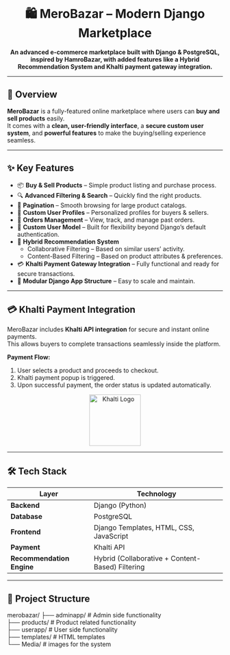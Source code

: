 <h1 align="center">🛍️ MeroBazar – Modern Django Marketplace</h1>

<p align="center">
  <b>An advanced e-commerce marketplace built with Django & PostgreSQL, inspired by HamroBazar, with added features like a Hybrid Recommendation System and Khalti payment gateway integration.</b>
</p>

---

## 🚀 Overview
**MeroBazar** is a fully-featured online marketplace where users can **buy and sell products** easily.  
It comes with a **clean, user-friendly interface**, a **secure custom user system**, and **powerful features** to make the buying/selling experience seamless.

---

## ✨ Key Features
- 📦 **Buy & Sell Products** – Simple product listing and purchase process.
- 🔍 **Advanced Filtering & Search** – Quickly find the right products.
- 📄 **Pagination** – Smooth browsing for large product catalogs.
- 👤 **Custom User Profiles** – Personalized profiles for buyers & sellers.
- 🛒 **Orders Management** – View, track, and manage past orders.
- 🔐 **Custom User Model** – Built for flexibility beyond Django’s default authentication.
- 🤝 **Hybrid Recommendation System**  
  - Collaborative Filtering – Based on similar users’ activity.
  - Content-Based Filtering – Based on product attributes & preferences.
- 💳 **Khalti Payment Gateway Integration** – Fully functional and ready for secure transactions.
- 📂 **Modular Django App Structure** – Easy to scale and maintain.

---

## 💳 Khalti Payment Integration
MeroBazar includes **Khalti API integration** for secure and instant online payments.  
This allows buyers to complete transactions seamlessly inside the platform.

**Payment Flow:**
1. User selects a product and proceeds to checkout.
2. Khalti payment popup is triggered.
3. Upon successful payment, the order status is updated automatically.

<p align="center">
  <img src="https://cdn.khalti.com/static/img/khalti_logo.png" width="120" alt="Khalti Logo"/>
</p>

---

## 🛠️ Tech Stack
| Layer         | Technology |
|---------------|------------|
| **Backend**   | Django (Python) |
| **Database**  | PostgreSQL |
| **Frontend**  | Django Templates, HTML, CSS, JavaScript |
| **Payment**   | Khalti API |
| **Recommendation Engine** | Hybrid (Collaborative + Content-Based) Filtering |

---

## 📂 Project Structure
merobazar/
├── adminapp/ # Admin side functionality
<br>
├── products/ # Product related functionality
<br>
├── userapp/ # User side functionality
<br>
├── templates/ # HTML templates
<br>
└── Media/ # images for the system
